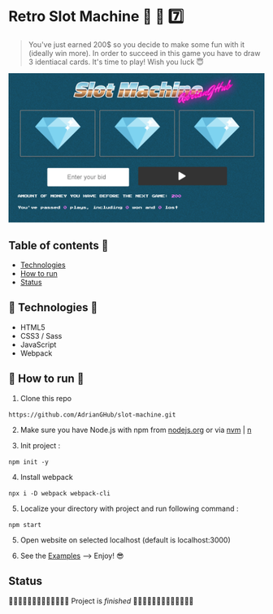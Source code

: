 # Retro Slot Machine :cherries: :grapes: :seven:

> You've just earned 200$ so you decide to make some fun with it (ideally win more). In order to succeed in this game you have to draw 3 identiacal cards. 
> It's time to play! Wish you luck :innocent: 

<p style="text-align: center;">
  <img src="https://github.com/AdrianGHub/slot-machine/blob/master/src/assets/public/github/slot-machine.png" alt="Slot machine capture."/>
</p>

## Table of contents :notebook_with_decorative_cover:

- [Technologies](#gem-technologies-gem)
- [How to run](#gem-how-to-run-gem)
- [Status](#status)

## :gem: Technologies :gem:

- HTML5
- CSS3 / Sass
- JavaScript
- Webpack

## :gem: How to run :gem:

1. Clone this repo 

`https://github.com/AdrianGHub/slot-machine.git`

2. Make sure you have Node.js with npm from [nodejs.org](https://nodejs.org/en/) or via [nvm](https://github.com/nvm-sh/nvm) | [n](https://github.com/tj/n)

3. Init project :

`npm init -y`

4. Install webpack

`npx i -D webpack webpack-cli`

5. Localize your directory with project and run following command :

`npm start`

5. Open website on selected localhost (default is localhost:3000)

6. See the [Examples](#examples) --> Enjoy! :sunglasses:


## Status

:tada::tada::tada::tada::tada::tada::tada::tada::tada::tada::tada::tada::tada: Project is _finished_ :tada::tada::tada::tada::tada::tada::tada::tada::tada::tada::tada::tada::tada:
